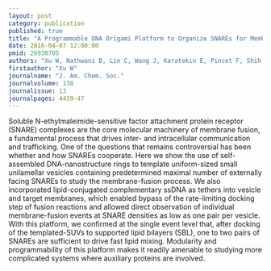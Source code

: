 ```yaml
---
layout: post
category: publication
published: true
title: "A Programmable DNA Origami Platform to Organize SNAREs for Membrane Fusion."
date: 2016-04-07 12:00:00
pmid: 26938705
authors: "Xu W, Nathwani B, Lin C, Wang J, Karatekin E, Pincet F, Shih W, Rothman JE"
firstauthor: "Xu W"
journalname: "J. Am. Chem. Soc."
journalvolume: 138
journalissue: 13
journalpages: 4439-47
---
```


Soluble N-ethylmaleimide-sensitive factor attachment protein receptor (SNARE) complexes are the core molecular machinery of membrane fusion, a fundamental process that drives inter- and intracellular communication and trafficking. One of the questions that remains controversial has been whether and how SNAREs cooperate. Here we show the use of self-assembled DNA-nanostructure rings to template uniform-sized small unilamellar vesicles containing predetermined maximal number of externally facing SNAREs to study the membrane-fusion process. We also incorporated lipid-conjugated complementary ssDNA as tethers into vesicle and target membranes, which enabled bypass of the rate-limiting docking step of fusion reactions and allowed direct observation of individual membrane-fusion events at SNARE densities as low as one pair per vesicle. With this platform, we confirmed at the single event level that, after docking of the templated-SUVs to supported lipid bilayers (SBL), one to two pairs of SNAREs are sufficient to drive fast lipid mixing. Modularity and programmability of this platform makes it readily amenable to studying more complicated systems where auxiliary proteins are involved.

